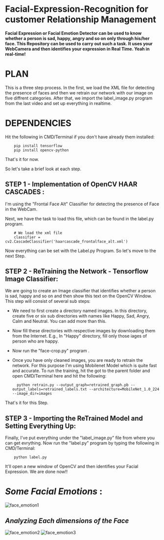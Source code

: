 # Facial-Expression-Recognition for customer Relationship Management

**Facial Expression or Facial Emotion Detector can be used to know whether a person is sad, happy, angry and so on only through his/her face. This Repository can be used to carry out such a task. It uses your WebCamera and then identifies your expression in Real Time. Yeah in real-time!**

# PLAN

This is a three step process. In the first, we load the XML file for detecting the presence of faces and then we retrain our network with our image on five diffrent categories. After that, we import the label_image.py program from the last video and set up everything in realtime.

# DEPENDENCIES

Hit the following in CMD/Terminal if you don't have already them installed:

		pip install tensorflow
		pip install opencv-python
That's it for now.

So let's take a brief look at each step.

## STEP 1 - Implementation of OpenCV HAAR CASCADES :

I'm using the "Frontal Face Alt" Classifier for detecting the presence of Face in the WebCam.

Next, we have the task to load this file, which can be found in the label.py program.

		# We load the xml file
		classifier = cv2.CascadeClassifier('haarcascade_frontalface_alt.xml')
		
Now everything can be set with the Label.py Program. So let's move to the next Step.

## STEP 2 - ReTraining the Network - Tensorflow Image Classifier:

We are going to create an Image classifier that identifies whether a person is sad, happy and so on and then show this text on the OpenCV Window. This step will consist of several sub steps:

- We need to first create a directory named images. In this directory, create five or six sub directories with names like Happy, Sad, Angry, Calm and Neutral. You can add more than this.

- Now fill these directories with respective images by downloading them from the Internet. E.g., In "Happy" directory, fill only those iages of person who are happy.

- Now run the "face-crop.py" program .

- Once you have only cleaned images, you are ready to retrain the network. For this purpose I'm using Mobilenet Model which is quite fast and accurate. To run the training, hit the got to the parent folder and open CMD/Terminal here and hit the following:

        python retrain.py --output_graph=retrained_graph.pb --output_labels=retrained_labels.txt --architecture=MobileNet_1.0_224 --image_dir=images
That's it for this Step.

## STEP 3 - Importing the ReTrained Model and Setting Everything Up:

Finally, I've put everything under the "label_image.py" file from where you can get evrything. Now run the "label.py" program by typing the following in CMD/Terminal:

        python label.py
It'll open a new window of OpenCV and then identifies your Facial Expression. We are done now!!

# *Some Facial Emotions* :

![face_emotion1](https://www.psychonomic.org/resource/resmgr/featured_content/content_pictures/8.26.16emofaces.png)

## *Analyzing Each dimensions of the Face*
![face_emotion2](https://i.pinimg.com/originals/37/3c/4a/373c4a10b7185a59b33a79dce3340c74.jpg)
![face_emotion3](https://acart.com/wp-content/uploads/2017/04/facial-recognition-img2.jpg)
